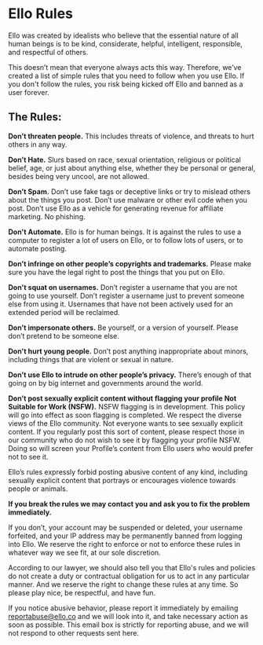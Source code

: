 # Ello Rules


Ello was created by idealists who believe that the essential nature of all human beings is to be kind, considerate, helpful, intelligent, responsible, and respectful of others.

This doesn’t mean that everyone always acts this way. Therefore, we’ve created a list of simple rules that you need to follow when you use Ello. If you don't follow the rules, you risk being kicked off Ello and banned as a user forever.

## The Rules:
**Don’t threaten people.**
This includes threats of violence, and threats to hurt others in any way.

**Don’t Hate.**
Slurs based on race, sexual orientation, religious or political belief, age, or just about anything else, whether they be personal or general, besides being very uncool, are not allowed.

**Don’t Spam.**
Don’t use fake tags or deceptive links or try to mislead others about the things you post. Don’t use malware or other evil code when you post. Don’t use Ello as a vehicle for generating revenue for affiliate marketing. No phishing.

**Don't Automate.**
Ello is for human beings. It is against the rules to use a computer to register a lot of users on Ello, or to follow lots of users, or to automate posting.

**Don’t infringe on other people’s copyrights and trademarks.**
Please make sure you have the legal right to post the things that you put on Ello.

**Don't squat on usernames.**
Don’t register a username that you are not going to use yourself. Don’t register a username just to prevent someone else from using it. Usernames that have not been actively used for an extended period will be reclaimed.

**Don’t impersonate others.**
Be yourself, or a version of yourself. Please don’t pretend to be someone else.

**Don't hurt young people.**
Don’t post anything inappropriate about minors, including things that are violent or sexual in nature.

**Don’t use Ello to intrude on other people’s privacy.**
There’s enough of that going on by big internet and governments around the world.

**Don’t post sexually explicit content without flagging your profile Not Suitable for Work (NSFW).**
NSFW flagging is in development. This policy will go into effect as soon flagging is completed. We respect the diverse views of the Ello community. Not everyone wants to see sexually explicit content. If you regularly post this sort of content, please respect those in our community who do not wish to see it by flagging your profile NSFW. Doing so will screen your Profile’s content from Ello users who would prefer not to see it.

Ello’s rules expressly forbid posting abusive content of any kind, including sexually explicit content that portrays or encourages violence towards people or animals.

**If you break the rules we may contact you and ask you to fix the problem immediately.**

If you don’t, your account may be suspended or deleted, your username forfeited, and your IP address may be permanently banned from logging into Ello. We reserve the right to enforce or not to enforce these rules in whatever way we see fit, at our sole discretion.

According to our lawyer, we should also tell you that Ello's rules and policies do not create a duty or contractual obligation for us to act in any particular manner. And we reserve the right to change these rules at any time. So please play nice, be respectful, and have fun.

If you notice abusive behavior, please report it immediately by emailing reportabuse@ello.co and we will look into it, and take necessary action as soon as possible. This email box is strictly for reporting abuse, and we will not respond to other requests sent here.
